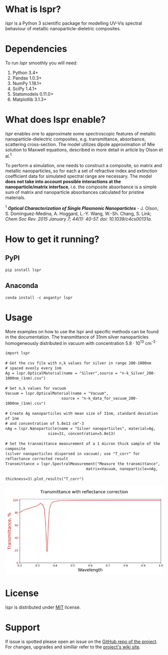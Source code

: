 # What is lspr?

_lspr_ is a Python 3 scientific package for modelling UV-Vis spectral behaviour of metallic nanoparticle-dieletric composites.

# Dependencies

To run _lspr_ smoothly you will need:
1. Python 3.4+
2. Pandas 1.0.3+
3. NumPy 1.18.1+
4. SciPy 1.4.1+
5. Statsmodels 0.11.0+
6. Matplotlib 3.1.3+

# What does lspr enable?

_lspr_ enables one to approximate some spectroscopic features of metallic nanoparticle-dielectric composites, e.g. transmittance, absorbance, scattering cross-section. The model utilizes dipole approximation of Mie solution to Maxwell equations, described in more detail in article by Olson et al.<sup>1</sup>

To perform a simulation, one needs to construct a composite, so matrix and metallic nanoparticles, so for each a set of refractive index and extinction coefficient data for simulated spectral range are necessary. The model **does not take into account possible interactions at the nanoparticle/matrix interface**, i.e. the composite absorbance is a simple sum of matrix and nanoparticle absorbances calculated for pristine materials.



<sup>1</sup> _**Optical Characterization of Single Plasmonic Nanoparticles**_ - J. Olson, S. Dominguez-Medina, A. Hoggard, L.-Y. Wang, W.-Sh. Chang, S. Link; *Chem Soc Rev. 2015 January 7; 44(1): 40-57. doi: 10.1039/c4cs00131a.*

# How to get it running?

## PyPI

```
pip install lspr
```

## Anaconda

```
conda install -c angantyr lspr
```

# Usage

More examples on how to use the lspr and specific methods can be found in the documentation.
The transmittance of 31nm silver nanoparticles homogeneously distributed in vacuum with concentration 5.8 &middot; 10<sup>13</sup> cm<sup>-3</sup>

```
import lspr

# Get the csv file with n,k values for silver in range 200-1000nm
# spaced evenly every 1nm
Ag = lspr.OpticalMaterial(name = "Silver",source = "n-k_Silver_200-1000nm_(1nm).csv")

# Get n,k values for vacuum
Vacuum = lspr.OpticalMaterial(name = "Vacuum",
                         source = "n-k_data_for_vacuum_200-1000nm_(1nm).csv")

# Create Ag nanoparticles with mean size of 31nm, standard deviation of 1nm
# and concentration of 5.8e13 cm^-3
nAg = lspr.Nanoparticle(name = "Silver nanoparticles", material=Ag,
                   size=31, concentration=5.8e13)

# Set the transmittance measurement of a 1 micron thick sample of the composite
(silver nanoparticles dispersed in vacuum); use "T_corr" for reflectance corrected result
Transmittance = lspr.SpectralMeasurement("Measure the transmittance",
                                    matrix=Vacuum, nanoparticle=nAg,
                                    thickness=3).plot_results("T_corr")
```

![The result is a preformatted plot of the reflectance corrected transmittance](https://github.com/Arghantyr/LSPR-glass-transmittance/blob/master/example.jpg)

# License
lspr is distributed under [MIT](https://choosealicense.com/licenses/mit/) license.

# Support
If issue is spotted please open an issue on the [GitHub repo of the project](https://github.com/Arghantyr/LSPR-glass-transmittance/issues). For changes, upgrades and simillar refer to the [project's wiki site](https://github.com/Arghantyr/LSPR-glass-transmittance/wiki).
